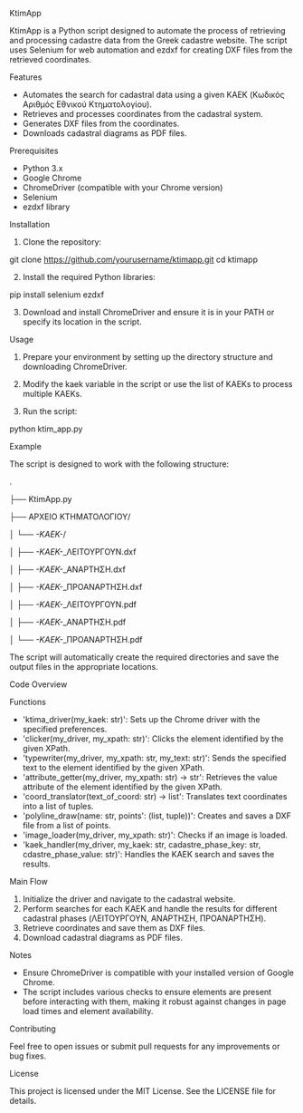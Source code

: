 KtimApp

KtimApp is a Python script designed to automate the process of retrieving and processing cadastre data from the Greek cadastre website. The script uses Selenium for web automation and ezdxf for creating DXF files from the retrieved coordinates.


Features

- Automates the search for cadastral data using a given KAEK (Κωδικός Αριθμός Εθνικού Κτηματολογίου).
- Retrieves and processes coordinates from the cadastral system.
- Generates DXF files from the coordinates.
- Downloads cadastral diagrams as PDF files.


Prerequisites

- Python 3.x
- Google Chrome
- ChromeDriver (compatible with your Chrome version)
- Selenium
- ezdxf library


Installation

1. Clone the repository:

git clone https://github.com/yourusername/ktimapp.git
cd ktimapp

2. Install the required Python libraries:

pip install selenium ezdxf

3. Download and install ChromeDriver and ensure it is in your PATH or specify its location in the script.


Usage

1. Prepare your environment by setting up the directory structure and downloading ChromeDriver.

2. Modify the kaek variable in the script or use the list of KAEKs to process multiple KAEKs.

3. Run the script:

python ktim_app.py


Example

The script is designed to work with the following structure:

.

├── KtimApp.py

├── ΑΡΧΕΙΟ ΚΤΗΜΑΤΟΛΟΓΙΟΥ/

│   └── *-KAEK-*/

│       ├── *-KAEK-*_ΛΕΙΤΟΥΡΓΟΥΝ.dxf

│       ├── *-KAEK-*_ΑΝΑΡΤΗΣΗ.dxf

│       ├── *-KAEK-*_ΠΡΟΑΝΑΡΤΗΣΗ.dxf

│       ├── *-KAEK-*_ΛΕΙΤΟΥΡΓΟΥΝ.pdf

│       ├── *-KAEK-*_ΑΝΑΡΤΗΣΗ.pdf

│       └── *-KAEK-*_ΠΡΟΑΝΑΡΤΗΣΗ.pdf

The script will automatically create the required directories and save the output files in the appropriate locations.


Code Overview


Functions
- 'ktima_driver(my_kaek: str)': Sets up the Chrome driver with the specified preferences.
- 'clicker(my_driver, my_xpath: str)': Clicks the element identified by the given XPath.
- 'typewriter(my_driver, my_xpath: str, my_text: str)': Sends the specified text to the element identified by the given XPath.
- 'attribute_getter(my_driver, my_xpath: str) -> str': Retrieves the value attribute of the element identified by the given XPath.
- 'coord_translator(text_of_coord: str) -> list': Translates text coordinates into a list of tuples.
- 'polyline_draw(name: str, points': (list, tuple))': Creates and saves a DXF file from a list of points.
- 'image_loader(my_driver, my_xpath: str)': Checks if an image is loaded.
- 'kaek_handler(my_driver, my_kaek: str, cadastre_phase_key: str, cdastre_phase_value: str)': Handles the KAEK search and saves the results.


Main Flow

1. Initialize the driver and navigate to the cadastral website.
2. Perform searches for each KAEK and handle the results for different cadastral phases (ΛΕΙΤΟΥΡΓΟΥΝ, ΑΝΑΡΤΗΣΗ, ΠΡΟΑΝΑΡΤΗΣΗ).
3. Retrieve coordinates and save them as DXF files.
4. Download cadastral diagrams as PDF files.


Notes

- Ensure ChromeDriver is compatible with your installed version of Google Chrome.
- The script includes various checks to ensure elements are present before interacting with them, making it robust against changes in page load times and element     availability.


Contributing

Feel free to open issues or submit pull requests for any improvements or bug fixes.


License

This project is licensed under the MIT License. See the LICENSE file for details.
